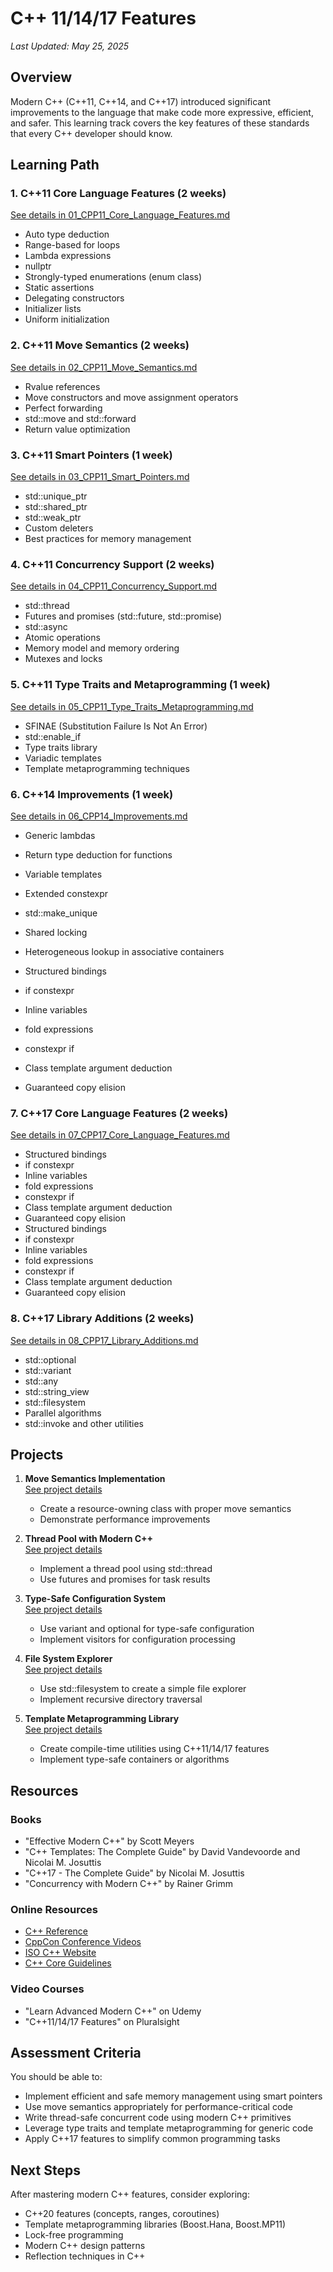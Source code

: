 # C++ 11/14/17 Features

*Last Updated: May 25, 2025*

## Overview

Modern C++ (C++11, C++14, and C++17) introduced significant improvements to the language that make code more expressive, efficient, and safer. This learning track covers the key features of these standards that every C++ developer should know.

## Learning Path

### 1. C++11 Core Language Features (2 weeks)
[See details in 01_CPP11_Core_Language_Features.md](02_CPP_11_14_17_Features/01_CPP11_Core_Language_Features.md)
- Auto type deduction
- Range-based for loops
- Lambda expressions
- nullptr
- Strongly-typed enumerations (enum class)
- Static assertions
- Delegating constructors
- Initializer lists
- Uniform initialization

### 2. C++11 Move Semantics (2 weeks)
[See details in 02_CPP11_Move_Semantics.md](02_CPP_11_14_17_Features/02_CPP11_Move_Semantics.md)
- Rvalue references
- Move constructors and move assignment operators
- Perfect forwarding
- std::move and std::forward
- Return value optimization

### 3. C++11 Smart Pointers (1 week)
[See details in 03_CPP11_Smart_Pointers.md](02_CPP_11_14_17_Features/03_CPP11_Smart_Pointers.md)
- std::unique_ptr
- std::shared_ptr
- std::weak_ptr
- Custom deleters
- Best practices for memory management

### 4. C++11 Concurrency Support (2 weeks)
[See details in 04_CPP11_Concurrency_Support.md](02_CPP_11_14_17_Features/04_CPP11_Concurrency_Support.md)
- std::thread
- Futures and promises (std::future, std::promise)
- std::async
- Atomic operations
- Memory model and memory ordering
- Mutexes and locks

### 5. C++11 Type Traits and Metaprogramming (1 week)
[See details in 05_CPP11_Type_Traits_Metaprogramming.md](02_CPP_11_14_17_Features/05_CPP11_Type_Traits_Metaprogramming.md)
- SFINAE (Substitution Failure Is Not An Error)
- std::enable_if
- Type traits library
- Variadic templates
- Template metaprogramming techniques

### 6. C++14 Improvements (1 week)
[See details in 06_CPP14_Improvements.md](02_CPP_11_14_17_Features/06_CPP14_Improvements.md)
- Generic lambdas
- Return type deduction for functions
- Variable templates
- Extended constexpr
- std::make_unique
- Shared locking
- Heterogeneous lookup in associative containers

- Structured bindings
- if constexpr
- Inline variables
- fold expressions
- constexpr if
- Class template argument deduction
- Guaranteed copy elision
### 7. C++17 Core Language Features (2 weeks)
[See details in 07_CPP17_Core_Language_Features.md](02_CPP_11_14_17_Features/07_CPP17_Core_Language_Features.md)
- Structured bindings
- if constexpr
- Inline variables
- fold expressions
- constexpr if
- Class template argument deduction
- Guaranteed copy elision
- Structured bindings
- if constexpr
- Inline variables
- fold expressions
- constexpr if
- Class template argument deduction
- Guaranteed copy elision

### 8. C++17 Library Additions (2 weeks)
[See details in 08_CPP17_Library_Additions.md](02_CPP_11_14_17_Features/08_CPP17_Library_Additions.md)
- std::optional
- std::variant
- std::any
- std::string_view
- std::filesystem
- Parallel algorithms
- std::invoke and other utilities

## Projects

1. **Move Semantics Implementation**  
   [See project details](02_CPP_11_14_17_Features/Projects/Project1_Move_Semantics_Implementation.md)
   - Create a resource-owning class with proper move semantics
   - Demonstrate performance improvements

2. **Thread Pool with Modern C++**  
   [See project details](02_CPP_11_14_17_Features/Projects/Project2_Thread_Pool_with_Modern_C.md)
   - Implement a thread pool using std::thread
   - Use futures and promises for task results

3. **Type-Safe Configuration System**  
   [See project details](02_CPP_11_14_17_Features/Projects/Project3_Type-Safe_Configuration_System.md)
   - Use variant and optional for type-safe configuration
   - Implement visitors for configuration processing

4. **File System Explorer**  
   [See project details](02_CPP_11_14_17_Features/Projects/Project4_File_System_Explorer.md)
   - Use std::filesystem to create a simple file explorer
   - Implement recursive directory traversal

5. **Template Metaprogramming Library**  
   [See project details](02_CPP_11_14_17_Features/Projects/Project5_Template_Metaprogramming_Library.md)
   - Create compile-time utilities using C++11/14/17 features
   - Implement type-safe containers or algorithms

## Resources

### Books
- "Effective Modern C++" by Scott Meyers
- "C++ Templates: The Complete Guide" by David Vandevoorde and Nicolai M. Josuttis
- "C++17 - The Complete Guide" by Nicolai M. Josuttis
- "Concurrency with Modern C++" by Rainer Grimm

### Online Resources
- [C++ Reference](https://en.cppreference.com/w/)
- [CppCon Conference Videos](https://www.youtube.com/user/CppCon)
- [ISO C++ Website](https://isocpp.org/)
- [C++ Core Guidelines](https://github.com/isocpp/CppCoreGuidelines)

### Video Courses
- "Learn Advanced Modern C++" on Udemy
- "C++11/14/17 Features" on Pluralsight

## Assessment Criteria

You should be able to:
- Implement efficient and safe memory management using smart pointers
- Use move semantics appropriately for performance-critical code
- Write thread-safe concurrent code using modern C++ primitives
- Leverage type traits and template metaprogramming for generic code
- Apply C++17 features to simplify common programming tasks

## Next Steps

After mastering modern C++ features, consider exploring:
- C++20 features (concepts, ranges, coroutines)
- Template metaprogramming libraries (Boost.Hana, Boost.MP11)
- Lock-free programming
- Modern C++ design patterns
- Reflection techniques in C++
